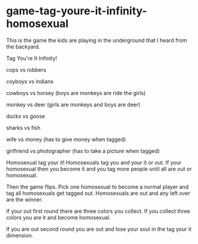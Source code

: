 # game-tag-youre-it-infinity-homosexual
This is the game the kids are playing in the underground that I heard from the backyard.

Tag You're It Infinity!

cops vs robbers

coyboys vs indians

cowboys vs horsey (boys are monkeys are ride the girls)

monkey vs deer (girls are monkeys and boys are deer)

ducks vs goose

sharks vs fish 

wife vs money (has to give money when tagged)

girlfriend vs photographer (has to take a picture when tagged)



Homosexual tag your it! Homosexuals tag you and your it or out. If your homosexual then you become it and you tag more people until all are out or homosexual.

Then the game flips. Pick one homosexual to become a normal player and tag all homosexuals get tagged out. Homosexuals are out and any left over are the winner.

If your out first round there are three colors you collect. If you collect three colors you are it and become homosexual.

If you are out second round you are out and lose your soul in the tag your it dimension.
